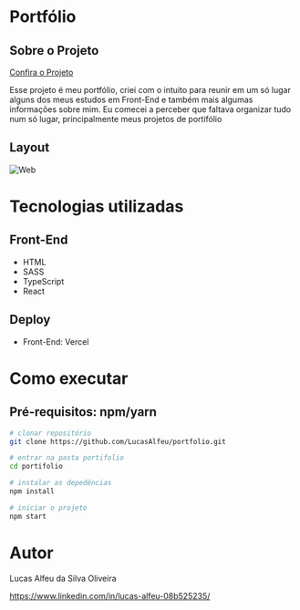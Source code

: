 # Portfólio

## Sobre o Projeto

[Confira o Projeto](https://portifolio-eta-rust.vercel.app/)

Esse projeto é meu portfólio, criei com o intuito para reunir em um só lugar alguns dos meus estudos em Front-End e também mais algumas informações sobre mim.  Eu comecei a perceber que faltava organizar tudo num só lugar, principalmente meus projetos de portifólio

## Layout

![Web](https://github.com/LucasAlfeu/portifolio/blob/main/public/portifolioImagem/portfolio.png)

# Tecnologias utilizadas

## Front-End

* HTML
* SASS
* TypeScript
* React

## Deploy

* Front-End: Vercel

# Como executar

## Pré-requisitos: npm/yarn

```bash
# clonar repositório
git clone https://github.com/LucasAlfeu/portfolio.git

# entrar na pasta portifolio
cd portifolio

# instalar as depedências
npm install

# iniciar o projeto
npm start
```

# Autor

Lucas Alfeu da Silva Oliveira

https://www.linkedin.com/in/lucas-alfeu-08b525235/
